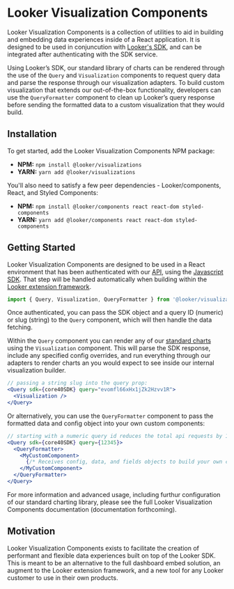# Looker Visualization Components

Looker Visualization Components is a collection of utilities to aid in building and embedding data experiences inside of a React application. It is designed to be used in conjuncution with [Looker's SDK](https://www.npmjs.com/package/@looker/sdk), and can be integrated after authenticating with the SDK service.

Using Looker’s SDK, our standard library of charts can be rendered through the use of the `Query` and `Visualization` components to request query data and parse the response through our visualization adapters. To build custom visualization that extends our out-of-the-box functionality, developers can use the `QueryFormatter` component to clean up Looker’s query response before sending the formatted data to a custom visualization that they would build.

## Installation

To get started, add the Looker Visualization Components NPM package:

- **NPM:** `npm install @looker/visualizations`
- **YARN:** `yarn add @looker/visualizations`

You'll also need to satisfy a few peer dependencies - Looker/components, React, and Styled Components:

- **NPM:** `npm install @looker/components react react-dom styled-components`
- **YARN:** `yarn add @looker/components react react-dom styled-components`

## Getting Started

Looker Visualization Components are designed to be used in a React environment that has been authenticated with our [API](https://docs.looker.com/reference/api-and-integration/api-getting-started), using the [Javascript SDK](https://www.npmjs.com/package/@looker/sdk). That step will be handled automatically when building within the [Looker extension framework](https://docs.looker.com/data-modeling/extension-framework/extension-framework-intro).

```jsx
import { Query, Visualization, QueryFormatter } from '@looker/visualizations'
```

Once authenticated, you can pass the SDK object and a query ID (numeric) or slug (string) to the `Query` component, which will then handle the data fetching.

Within the `Query` component you can render any of our [standard charts](https://docs.looker.com/exploring-data/visualizing-query-results/visualization-types) using the `Visualization` component. This will parse the SDK response, include any specified config overrides, and run everything through our adapters to render charts an you would expect to see inside our internal visualization builder.

```jsx
// passing a string slug into the query prop:
<Query sdk={core40SDK} query="evomfl66xHx1jZk2Hzvv1R">
  <Visualization />
</Query>
```

Or alternatively, you can use the `QueryFormatter` component to pass the formatted data and config object into your own custom components:

```jsx
// starting with a numeric query id reduces the total api requests by 1
<Query sdk={core40SDK} query={12345}>
  <QueryFormatter>
    <MyCustomComponent>
      {/* Receives config, data, and fields objects to build your own custom visualizations. */}
    </MyCustomComponent>
  </QueryFormatter>
</Query>
```

For more information and advanced usage, including furthur configuration of our standard charting library, please see the full Looker Visualization Components documentation (documentation forthcoming).

## Motivation

Looker Visualization Components exists to facilitate the creation of performant and flexible data experiences built on top of the Looker SDK. This is meant to be an alternative to the full dashboard embed solution, an augment to the Looker extension framework, and a new tool for any Looker customer to use in their own products.
